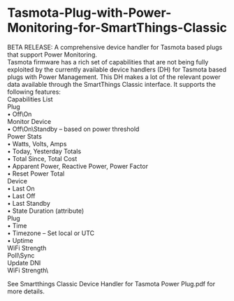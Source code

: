 # Tasmota-Plug-with-Power-Monitoring-for-SmartThings-Classic
BETA RELEASE: A comprehensive device handler for Tasmota based plugs that support Power Monitoring.\
Tasmota firmware has a rich set of capabilities that are not being fully exploited by the currently available device handlers (DH) for Tasmota based plugs with Power Management. This DH makes a lot of the relevant power data available through the SmartThings Classic interface. It supports the following features:\
Capabilities List\
Plug \
•	Off\On\
Monitor Device\
•	Off\On\Standby – based on power threshold\
Power Stats\
•	Watts, Volts, Amps\
•	Today, Yesterday Totals\
•	Total Since, Total Cost\
•	Apparent Power, Reactive Power, Power Factor\
•	Reset Power Total\
Device\
•	Last On\
•	Last Off\
•	Last Standby\
•	State Duration (attribute)\
Plug\
•	Time\
•	Timezone – Set local or UTC\
•	Uptime\
WiFi Strength\
Poll\Sync\
Update DNI\
WiFi Strength\

See Smartthings Classic Device Handler for Tasmota Power Plug.pdf for more details.
